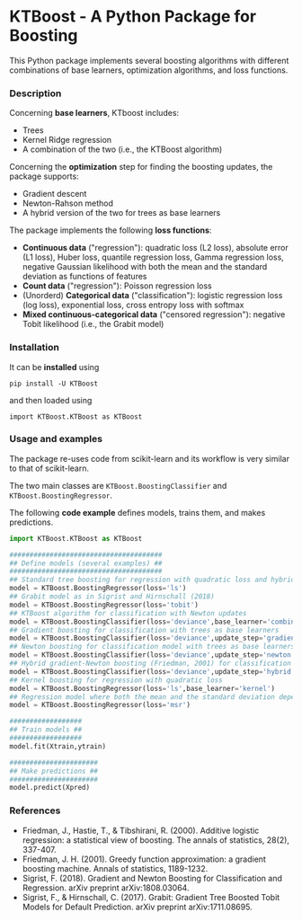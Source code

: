 # KTBoost - A Python Package for Boosting

This Python package implements several boosting algorithms with different combinations of base learners, optimization algorithms, and loss functions.

### Description

Concerning **base learners**, KTboost includes:

* Trees 
* Kernel Ridge regression
* A combination of the two (i.e., the KTBoost algorithm) 


Concerning the **optimization** step for finding the boosting updates, the package supports:

* Gradient descent
* Newton-Rahson method
* A hybrid version of the two for trees as base learners


The package implements the following **loss functions**:

* **Continuous data** ("regression"): quadratic loss (L2 loss), absolute error (L1 loss), Huber loss, quantile regression loss, Gamma regression loss, negative Gaussian likelihood with both the mean and the standard deviation as functions of features
* **Count data** ("regression"): Poisson regression loss
* (Unorderd) **Categorical data** ("classification"): logistic regression loss (log loss), exponential loss, cross entropy loss with softmax
* **Mixed continuous-categorical data** ("censored regression"): negative Tobit likelihood (i.e., the Grabit model)




### Installation

It can be **installed** using 
```
pip install -U KTBoost
```
and then loaded using 
```
import KTBoost.KTBoost as KTBoost
```

### Usage and examples
The package re-uses code from scikit-learn and its workflow is very similar to that of scikit-learn.

The two main classes are `KTBoost.BoostingClassifier` and `KTBoost.BoostingRegressor`. 

The following **code example** defines models, trains them, and makes predictions.

```python
import KTBoost.KTBoost as KTBoost

######################################
## Define models (several examples) ##
######################################
## Standard tree boosting for regression with quadratic loss and hybrid gradient-Newton updates as in Friedman (2001)
model = KTBoost.BoostingRegressor(loss='ls')
## Grabit model as in Sigrist and Hirnschall (2018)
model = KTBoost.BoostingRegressor(loss='tobit')
## KTBoost algorithm for classification with Newton updates
model = KTBoost.BoostingClassifier(loss='deviance',base_learner='combined',update_step='newton')
## Gradient boosting for classification with trees as base learners
model = KTBoost.BoostingClassifier(loss='deviance',update_step='gradient')
## Newton boosting for classification model with trees as base learners
model = KTBoost.BoostingClassifier(loss='deviance',update_step='newton')
## Hybrid gradient-Newton boosting (Friedman, 2001) for classification with trees as base learners
model = KTBoost.BoostingClassifier(loss='deviance',update_step='hybrid')
## Kernel boosting for regression with quadratic loss
model = KTBoost.BoostingRegressor(loss='ls',base_learner='kernel')
## Regression model where both the mean and the standard deviation depend on the covariates / features
model = KTBoost.BoostingRegressor(loss='msr')

##################
## Train models ##
##################
model.fit(Xtrain,ytrain)

######################
## Make predictions ##
######################
model.predict(Xpred)

```

### References

* Friedman, J., Hastie, T., & Tibshirani, R. (2000). Additive logistic regression: a statistical view of boosting. The annals of statistics, 28(2), 337-407.
* Friedman, J. H. (2001). Greedy function approximation: a gradient boosting machine. Annals of statistics, 1189-1232.
* Sigrist, F. (2018). Gradient and Newton Boosting for Classification and Regression. arXiv preprint arXiv:1808.03064.
* Sigrist, F., & Hirnschall, C. (2017). Grabit: Gradient Tree Boosted Tobit Models for Default Prediction. arXiv preprint arXiv:1711.08695.